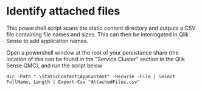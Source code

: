 # Identify attached files

This powershell script scans the static content directory and outputs a CSV file containing file names and sizes. This can then be interrogated in Qlik Sense to add application names.

Open a powershell window at the root of your persistance share (the location of this can be found in the "Service Cluster" section in the Qlik Sense QMC), and run the script below

```
dir -Path ".\StaticContent\AppContent" -Recurse -File | Select FullName, Length | Export-Csv "AttachedFiles.csv"
```
